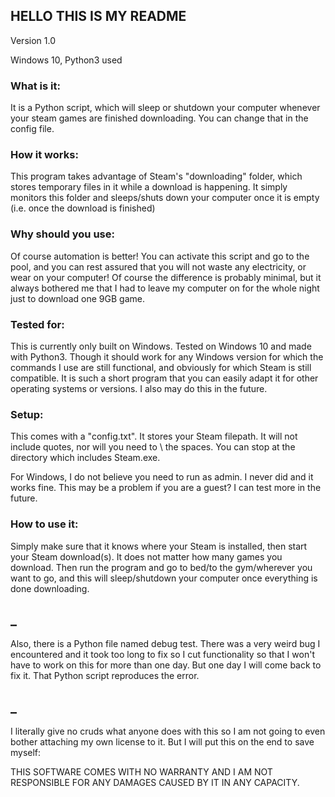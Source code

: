 ## HELLO THIS IS MY README

Version 1.0

Windows 10, Python3 used

### What is it:

It is a Python script, which will sleep or shutdown your computer whenever your steam games are finished downloading. You can change that in the config file.

### How it works:

This program takes advantage of Steam's "downloading" folder, which stores temporary files in it while a download is happening. It simply monitors this folder and sleeps/shuts down your computer once it is empty (i.e. once the download is finished)

### Why should you use:

Of course automation is better! You can activate this script and go to the pool, and you can rest assured that you will not waste any electricity, or wear on your computer! Of course the difference is probably minimal, but it always bothered me that I had to leave my computer on for the whole night just to download one 9GB game.

### Tested for:

This is currently only built on Windows. Tested on Windows 10 and made with Python3. Though it should work for any Windows version for which the commands I use are still functional, and obviously for which Steam is still compatible. It is such a short program that you can easily adapt it for other operating systems or versions. I also may do this in the future.

### Setup:

This comes with a "config.txt". It stores your Steam filepath. It will not include quotes, nor will you need to \ the spaces. You can stop at the directory which includes Steam.exe.

For Windows, I do not believe you need to run as admin. I never did and it works fine. This may be a problem if you are a guest? I can test more in the future.

### How to use it:

Simply make sure that it knows where your Steam is installed, then start your Steam download(s). It does not matter how many games you download. Then run the program and go to bed/to the gym/wherever you want to go, and this will sleep/shutdown your computer once everything is done downloading.

## _

Also, there is a Python file named debug test. There was a very weird bug I encountered and it took too long to fix so I cut functionality so that I won't have to work on this for more than one day. But one day I will come back to fix it. That Python script reproduces the error.

## _

I literally give no cruds what anyone does with this so I am not going to even bother attaching my own license to it. But I will put this on the end to save myself:

THIS SOFTWARE COMES WITH NO WARRANTY AND I AM NOT RESPONSIBLE FOR ANY DAMAGES CAUSED BY IT IN ANY CAPACITY.

